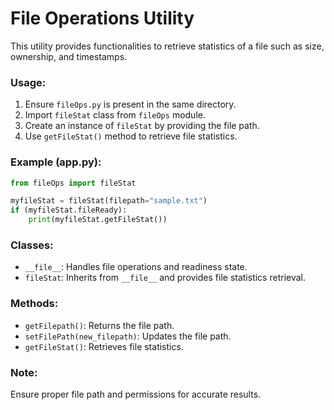 # File Operations Utility

This utility provides functionalities to retrieve statistics of a file such as size, ownership, and timestamps.

### Usage:
1. Ensure `fileOps.py` is present in the same directory.
2. Import `fileStat` class from `fileOps` module.
3. Create an instance of `fileStat` by providing the file path.
4. Use `getFileStat()` method to retrieve file statistics.

### Example (app.py):
```python
from fileOps import fileStat

myfileStat = fileStat(filepath="sample.txt")
if (myfileStat.fileReady):
    print(myfileStat.getFileStat())
```

### Classes:
- `__file__`: Handles file operations and readiness state.
- `fileStat`: Inherits from `__file__` and provides file statistics retrieval.

### Methods:
- `getFilepath()`: Returns the file path.
- `setFilePath(new_filepath)`: Updates the file path.
- `getFileStat()`: Retrieves file statistics.

### Note:
Ensure proper file path and permissions for accurate results.
